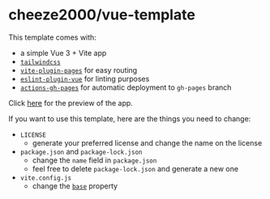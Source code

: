 # cheeze2000/vue-template
This template comes with:
- a simple Vue 3 + Vite app
- [`tailwindcss`](https://tailwindcss.com/)
- [`vite-plugin-pages`](https://github.com/hannoeru/vite-plugin-pages) for easy routing
- [`eslint-plugin-vue`](https://eslint.vuejs.org/) for linting purposes
- [`actions-gh-pages`](https://github.com/peaceiris/actions-gh-pages) for automatic deployment to `gh-pages` branch

Click [here](https://github.com/cheeze2000/vue-template) for the preview of the app.

If you want to use this template, here are the things you need to change:
- `LICENSE`
	- generate your preferred license and change the name on the license
- `package.json` and `package-lock.json`
	- change the `name` field in `package.json`
	- feel free to delete `package-lock.json` and generate a new one
- `vite.config.js`
	- change the [`base`](https://vitejs.dev/guide/static-deploy.html#github-pages) property
